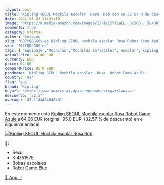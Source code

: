 ```yaml
---
layout: post
title: 'Kipling SEOUL Mochila escolar  Rosa  Rob con un 32.57 % de descuento'
date: 2021-06-24 11:24:38
image: 'https://m.media-amazon.com/images/I/51eEjYlLaEL._SL500_._SL400_.jpg'
comments: true
category: ofertas
author: 'tole.es'
slug: 'B07YQDGG8S-es Kipling SEOUL Mochila escolar Rosa Robot Camo Azule'
sku: 'B07YQDGG8S-es'
tags: [ 'Equipaje','Mochilas','Mochilas infantiles','escolar','kipling','mochila', ]
actualPrice: 64.06 EUR
currency: EUR
price: 64.06
comparePrice: 95.0 EUR
prodname: 'Kipling SEOUL Mochila escolar  Rosa  Robot Camo Azule '
country: 'es'
flag: '🇪🇸'
brand: 'Kipling'
buyurl: 'https://www.amazon.es/dp/B07YQDGG8S/?tag=tolees-21'
descuento: '32.57'
average: '47.1148484848483'
---
```


En este momento está [Kipling SEOUL Mochila escolar  Rosa  Robot Camo Azule ](https://www.amazon.es/dp/B07YQDGG8S/?tag=tolees-21) a 64.06 EUR (original: 95.0 EUR) (32.57 %  de descuento) en el siguiente enlace!

[![Kipling SEOUL Mochila escolar  Rosa  Rob](https://m.media-amazon.com/images/I/51eEjYlLaEL._SL500_._SL400_.jpg)](https://www.amazon.es/dp/B07YQDGG8S/?tag=tolees-21)

🔎:

- Seoul
- KI485157E
- Bolsas escolares
- Robot Camo Blue

[🛒 Aquí!!!](https://www.amazon.es/dp/B07YQDGG8S/?tag=tolees-21)
